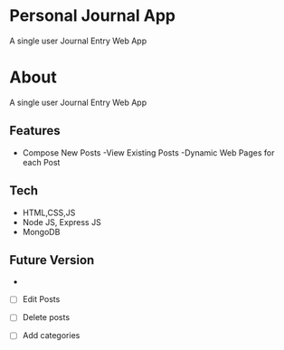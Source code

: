 # Personal Journal App
A single user Journal Entry Web App



# About
A single user Journal Entry Web App

## Features
- Compose New Posts
-View Existing Posts
-Dynamic Web Pages for each Post


## Tech
- HTML,CSS,JS
- Node JS, Express JS
- MongoDB

## Future Version
-
- [ ] Edit Posts 
- [ ] Delete posts 
- [ ] Add categories

